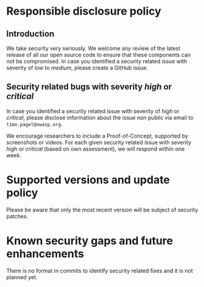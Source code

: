 # Responsible disclosure policy

## Introduction

We take security very seriously.
We welcome any review of the latest release of all our open source code to ensure that these components can not be compromised.
In case you identified a security related issue with severity of _low_ to _medium_, please create a GitHub issue. 


## Security related bugs with severity _high_ or _critical_

In case you identified a security related issue with severity of _high_ or _critical_, please disclose information about the issue non public via email to `timo.pagel@owasp.org`.

We encourage researchers to include a Proof-of-Concept, supported by screenshots or videos.
For each given security related issue with severity _high_ or _critical_ (based on own assessment), we will respond within one week.


# Supported versions and update policy

Please be aware that only the most recent version will be subject of security patches.

# Known security gaps and future enhancements

There is no format in commits to identify security related fixes and it is not planned yet.
